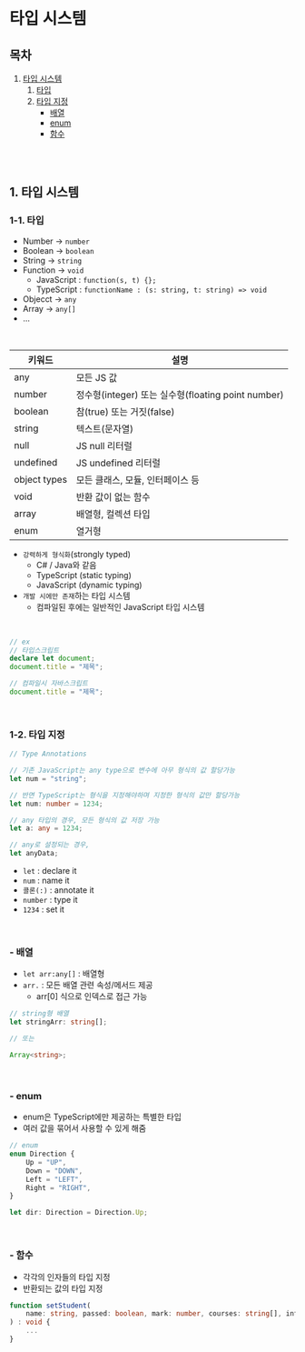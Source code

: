 # 타입 시스템

## 목차

1. [타입 시스템](#1-타입-시스템)
    1. [타입](#1-1-타입)
    2. [타입 지정](#1-2-타입-지정)
        - [배열](#배열)
        - [enum](#enum)
        - [함수](#함수)

<br>
<br>

## 1. 타입 시스템

### 1-1. 타입

-   Number -> `number`
-   Boolean -> `boolean`
-   String -> `string`
-   Function -> `void`
    -   JavaScript : `function(s, t) {};`
    -   TypeScript : `functionName : (s: string, t: string) => void `
-   Objecct -> `any`
-   Array -> `any[]`
-   ...

<br>

| 키워드       | 설명                                               |
| ------------ | -------------------------------------------------- |
| any          | 모든 JS 값                                         |
| number       | 정수형(integer) 또는 실수형(floating point number) |
| boolean      | 참(true) 또는 거짓(false)                          |
| string       | 텍스트(문자열)                                     |
| null         | JS null 리터럴                                     |
| undefined    | JS undefined 리터럴                                |
| object types | 모든 클래스, 모듈, 인터페이스 등                   |
| void         | 반환 값이 없는 함수                                |
| array        | 배열형, 컬렉션 타입                                |
| enum         | 열거형                                             |

-   `강력하게 형식화`(strongly typed)
    -   C# / Java와 같음
    -   TypeScript (static typing)
    -   JavaScript (dynamic typing)
-   `개발 시에만 존재`하는 타입 시스템
    -   컴파일된 후에는 일반적인 JavaScript 타입 시스템

<br>

```typescript
// ex
// 타입스크립트
declare let document;
document.title = "제목";

// 컴파일시 자바스크립트
document.title = "제목";
```

<br>

### 1-2. 타입 지정

```typescript
// Type Annotations

// 기존 JavaScript는 any type으로 변수에 아무 형식의 값 할당가능
let num = "string";

// 반면 TypeScript는 형식을 지정해야하며 지정한 형식의 값만 할당가능
let num: number = 1234;

// any 타입의 경우, 모든 형식의 값 저장 가능
let a: any = 1234;

// any로 설정되는 경우,
let anyData;
```

-   `let` : declare it
-   `num` : name it
-   `콜론(:)` : annotate it
-   `number` : type it
-   `1234` : set it

<br>

### - 배열

-   `let arr:any[]` : 배열형
-   `arr.` : 모든 배열 관련 속성/메서드 제공
    -   arr[0] 식으로 인덱스로 접근 가능

```typescript
// string형 배열
let stringArr: string[];

// 또는

Array<string>;
```

<br>

### - enum

-   enum은 TypeScript에만 제공하는 특별한 타입
-   여러 값을 묶어서 사용할 수 있게 해줌

```typescript
// enum
enum Direction {
    Up = "UP",
    Down = "DOWN",
    Left = "LEFT",
    Right = "RIGHT",
}

let dir: Direction = Direction.Up;
```

<br>

### - 함수

-   각각의 인자들의 타입 지정
-   반환되는 값의 타입 지정

```typescript
function setStudent(
    name: string, passed: boolean, mark: number, courses: string[], info: any, state: State
) : void {
    ...
}
```
